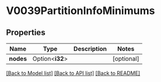 # V0039PartitionInfoMinimums

## Properties

Name | Type | Description | Notes
------------ | ------------- | ------------- | -------------
**nodes** | Option<**i32**> |  | [optional]

[[Back to Model list]](../README.md#documentation-for-models) [[Back to API list]](../README.md#documentation-for-api-endpoints) [[Back to README]](../README.md)


